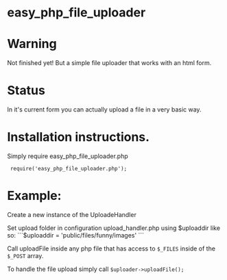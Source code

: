 # easy_php_file_uploader
# Warning
Not finished yet!  But a simple file uploader that works with an html form.
# Status
In it's current form you can actually upload a file in a very basic way.
# Installation instructions.
Simply require easy_php_file_uploader.php

```  require('easy_php_file_uploader.php'); ```
# Example:
Create a new instance of the UploadeHandler
    
Set upload folder in configuration upload_handler.php using $uploaddir
like so:
```$uploaddir = 'public/files/funny/images' ```

Call uploadFile inside any php file that has access to ```$_FILES``` inside of the ```$_POST``` array.

To handle the file upload simply call
``` $uploader->uploadFile(); ```
